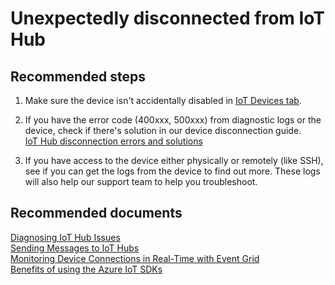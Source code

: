 <properties
	pageTitle="Unexpectedly disconnected from IoT Hub"
	description="Unexpectedly disconnected from IoT Hub"
	service="microsoft.devices"
	resource="iothubs"
	authors="jlian"
	authorAlias="jlian"
	selfHelpType="generic"
	supportTopicIds="32630568"
	resourceTags=""
	productPesIds="15946"
	cloudEnvironments="public,BlackForest,Fairfax,Mooncake"
/>

# Unexpectedly disconnected from IoT Hub

## **Recommended steps**

1. Make sure the device isn't accidentally disabled in [IoT Devices tab](data-blade:Microsoft_Azure_IotHub.DeviceExplorerBlade.id.$resourceId).

1. If you have the error code (400xxx, 500xxx) from diagnostic logs or the device, check if there's solution in our device disconnection guide.<br>
[IoT Hub disconnection errors and solutions](https://aka.ms/iothubdisconnect)

1. If you have access to the device either physically or remotely (like SSH), see if you can get the logs from the device to find out more. These logs will also help our support team to help you troubleshoot.

## **Recommended documents**
[Diagnosing IoT Hub Issues](https://github.com/Azure/iothub-diagnostics)<br>
[Sending Messages to IoT Hubs](https://docs.microsoft.com/azure/iot-hub/iot-hub-devguide-messages-d2c)<br>
[Monitoring Device Connections in Real-Time with Event Grid](https://docs.microsoft.com/azure/iot-hub/iot-hub-event-grid)<br>
[Benefits of using the Azure IoT SDKs](https://azure.microsoft.com/blog/benefits-of-using-the-azure-iot-sdks-in-your-azure-iot-solution/)